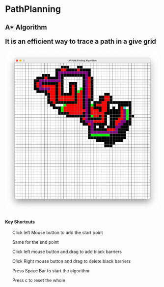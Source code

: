 # PathPlanning
<h2>A* Algorithm </h>
<p>It is an efficient way to trace a path in a give grid </p>
<img src="img/samplepath.png" alt=sample path>
<h4>Key Shortcuts</h4>
<ul>Click left Mouse button to add the start point </ul>
<ul>Same for the end point </ul>
<ul>Click left mouse button and drag to add black barriers</ul>
<ul>Click Right mouse button and drag to delete black barriers</ul>
<ul>Press Space Bar to start the algorithm</ul>
<ul>Press c to reset the whole</ul>
